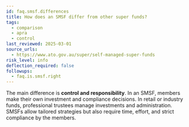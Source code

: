 ```yaml
---
id: faq.smsf.differences
title: How does an SMSF differ from other super funds?
tags:
  - comparison
  - apra
  - control
last_reviewed: 2025-03-01
source_urls:
  - https://www.ato.gov.au/super/self-managed-super-funds
risk_level: info
deflection_required: false
followups:
  - faq.is.smsf.right
---
```


The main difference is **control and responsibility**. In an SMSF, members make their own investment and compliance decisions. In retail or industry funds, professional trustees manage investments and administration. SMSFs allow tailored strategies but also require time, effort, and strict compliance by the members.
